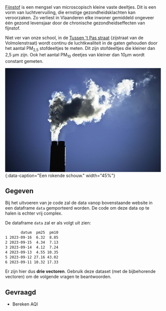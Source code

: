 <a href="https://nl.wikipedia.org/wiki/Fijnstof" target="_blank">Fijnstof</a> is een mengsel van microscopisch kleine vaste deeltjes. Dit is een vorm van luchtvervuiling, die ernstige gezondheidsklachten kan veroorzaken. Zo verliest in Vlaanderen elke inwoner gemiddeld ongeveer één gezond levensjaar door de chronische gezondheidseffecten van fijnstof.

Niet ver van onze school, in de <a href="https://aqicn.org/station/@66337#/z/18" target="_blank">Tussen 't Pas straat</a> (zijstraat van de Volmolenstraat) wordt continu de luchtkwaliteit in de gaten gehouden door het aantal PM<sub>2,5</sub> stofdeeltjes te meten. Dit zijn stofdeeltjes die kleiner dan 2,5 µm zijn. Ook het aantal PM<sub>10</sub> deetjes van kleiner dan 10µm wordt constant gemeten.

![Een rokende schouw.](media/air-quality.jpg "Een rokende schouw."){:data-caption="Een rokende schouw." width="45%"}

## Gegeven

Bij het uitvoeren van je code zal de data vanop bovenstaande website in een dataframe `data` gemporteerd worden. De code om deze data op te halen is echter vrij complex.

De dataframe `data` zal er als volgt uit zien:

```
       datum  pm25  pm10
1 2023-09-16  6.32  8.85
2 2023-09-15  4.34  7.13
3 2023-09-14  4.12  7.24
4 2023-09-13  4.55 10.35
5 2023-09-12 27.16 43.02
6 2023-09-11 10.32 17.33
```

Er zijn hier dus **drie vectoren**. Gebruik deze dataset (met de bijbehorende vectoren) om de volgende vragen te beantwoorden.

## Gevraagd

- Bereken AQI